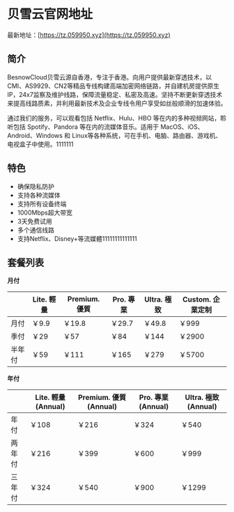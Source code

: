 # 贝雪云官网地址

最新地址：[https://tz.059950.xyz](https://tz.059950.xyz)

## 简介

BesnowCloud贝雪云源自香港，专注于香港。向用户提供最新穿透技术，以CMI、AS9929、CN2等精品专线构建高端加密网络链路，并自建机房提供原生IP，24x7监察及维护线路，保障流量稳定、私密及高速。坚持不断更新穿透技术来提高线路质素，并利用最新技术及企业专线令用户享受如丝般顺滑的加速体验。

通过我们的服务，可以观看包括 Netflix、Hulu、HBO 等在内的多种视频网站，聆听包括 Spotify、Pandora 等在内的流媒体音乐。适用于 MacOS、iOS、Android、Windows 和 Linux等各种系统，可在手机、电脑、路由器、游戏机、电视盒子中使用。1111111

## 特色

* 确保隐私防护
* 支持各种流媒体
* 支持所有设备终端
* 1000Mbps超大带宽
* 3天免费试用
* 多个通信线路
* 支持Netflix、Disney+等流媒體11111111111111

## 套餐列表

**月付**

||Lite. 輕量|Premium. 優質|Pro. 專業|Ultra. 極致|Custom. 企業定制|
|----|----|----|----|----|----|
|月付|￥9.9|￥19.8|￥29.7|￥49.8|￥999|
|季付|￥29|￥57|￥84|￥144|￥2900|
|半年付|￥59|￥111|￥165|￥279|￥5700|

**年付**

||Lite. 輕量(Annual)|Premium. 優質(Annual)|Pro. 專業(Annual)|Ultra. 極致(Annual)|
|----|----|----|----|----|
|年付|￥108|￥216|￥324|￥540|
|两年付|￥216|￥399|￥600|￥999|
|三年付|￥324|￥540|￥900|￥1299|
